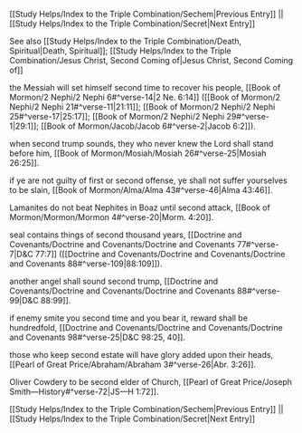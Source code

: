 [[Study Helps/Index to the Triple Combination/Sechem|Previous Entry]]  ||  [[Study Helps/Index to the Triple Combination/Secret|Next Entry]]

 See also [[Study Helps/Index to the Triple Combination/Death, Spiritual|Death, Spiritual]]; [[Study Helps/Index to the Triple Combination/Jesus Christ, Second Coming of|Jesus Christ, Second Coming of]]

 the Messiah will set himself second time to recover his people, [[Book of Mormon/2 Nephi/2 Nephi 6#^verse-14|2 Ne. 6:14]] ([[Book of Mormon/2 Nephi/2 Nephi 21#^verse-11|21:11]]; [[Book of Mormon/2 Nephi/2 Nephi 25#^verse-17|25:17]]; [[Book of Mormon/2 Nephi/2 Nephi 29#^verse-1|29:1]]; [[Book of Mormon/Jacob/Jacob 6#^verse-2|Jacob 6:2]]).

 when second trump sounds, they who never knew the Lord shall stand before him, [[Book of Mormon/Mosiah/Mosiah 26#^verse-25|Mosiah 26:25]].

 if ye are not guilty of first or second offense, ye shall not suffer yourselves to be slain, [[Book of Mormon/Alma/Alma 43#^verse-46|Alma 43:46]].

 Lamanites do not beat Nephites in Boaz until second attack, [[Book of Mormon/Mormon/Mormon 4#^verse-20|Morm. 4:20]].

 seal contains things of second thousand years, [[Doctrine and Covenants/Doctrine and Covenants/Doctrine and Covenants 77#^verse-7|D&C 77:7]] ([[Doctrine and Covenants/Doctrine and Covenants/Doctrine and Covenants 88#^verse-109|88:109]]).

 another angel shall sound second trump, [[Doctrine and Covenants/Doctrine and Covenants/Doctrine and Covenants 88#^verse-99|D&C 88:99]].

 if enemy smite you second time and you bear it, reward shall be hundredfold, [[Doctrine and Covenants/Doctrine and Covenants/Doctrine and Covenants 98#^verse-25|D&C 98:25, 40]].

 those who keep second estate will have glory added upon their heads, [[Pearl of Great Price/Abraham/Abraham 3#^verse-26|Abr. 3:26]].

 Oliver Cowdery to be second elder of Church, [[Pearl of Great Price/Joseph Smith—History#^verse-72|JS—H 1:72]].

[[Study Helps/Index to the Triple Combination/Sechem|Previous Entry]]  ||  [[Study Helps/Index to the Triple Combination/Secret|Next Entry]]